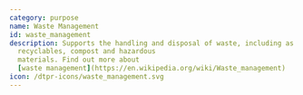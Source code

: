 ```yaml
---
category: purpose
name: Waste Management
id: waste_management
description: Supports the handling and disposal of waste, including as
  recyclables, compost and hazardous
  materials. Find out more about
  [waste management](https://en.wikipedia.org/wiki/Waste_management)
icon: /dtpr-icons/waste_management.svg
---
```

